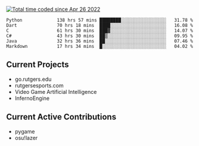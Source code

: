 <a href="https://wakatime.com/@9797ee4f-4108-45bb-8fc2-b36b9c1a1c89"><img src="https://wakatime.com/badge/user/9797ee4f-4108-45bb-8fc2-b36b9c1a1c89.svg?style=for-the-badge" alt="Total time coded since Apr 26 2022" /></a>

<!--START_SECTION:waka-->

```text
Python             138 hrs 57 mins ████████░░░░░░░░░░░░░░░░░   31.78 %
Dart               70 hrs 18 mins  ████░░░░░░░░░░░░░░░░░░░░░   16.08 %
C                  61 hrs 30 mins  ███▓░░░░░░░░░░░░░░░░░░░░░   14.07 %
C#                 43 hrs 30 mins  ██▒░░░░░░░░░░░░░░░░░░░░░░   09.95 %
Java               32 hrs 36 mins  ██░░░░░░░░░░░░░░░░░░░░░░░   07.46 %
Markdown           17 hrs 34 mins  █░░░░░░░░░░░░░░░░░░░░░░░░   04.02 %
```

<!--END_SECTION:waka-->

## Current Projects

 - go.rutgers.edu
 - rutgersesports.com
 - Video Game Artificial Intelligence
 - InfernoEngine

## Current Active Contributions

 - pygame
 - osu!lazer

